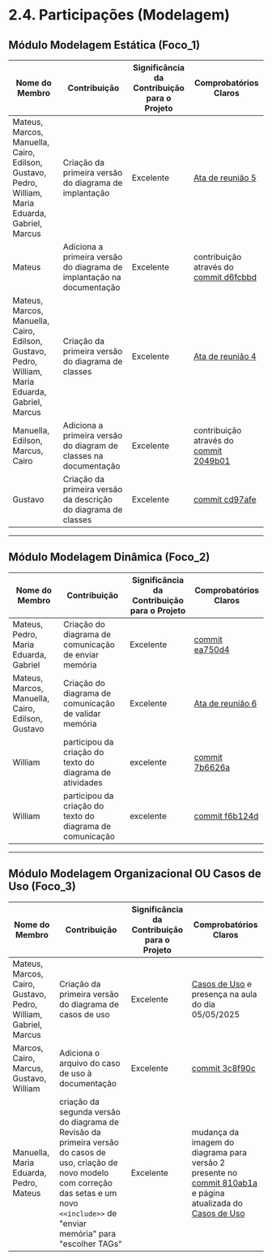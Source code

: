 # 2.4. Participações (Modelagem)

## Módulo Modelagem Estática (Foco_1)

| Nome do Membro | Contribuição | Significância da Contribuição para o Projeto | Comprobatórios Claros |
|----------------|--------------|---------------------------------------------|------------------------|
| Mateus, Marcos, Manuella, Cairo, Edilson, Gustavo, Pedro, William, Maria Eduarda, Gabriel, Marcus | Criação da primeira versão do diagrama de implantação | Excelente | [Ata de reunião 5](../Atas/ata_reuniao5.md) |
| Mateus | Adiciona a primeira versão do diagrama de implantação na documentação | Excelente | contribuição através do [commit d6fcbbd](https://github.com/UnBArqDsw2025-1-Turma02/2025.1_T02_G2_EternaFGA_Entrega02/commit/d6fcbbd445c3830c06b64fca4223a6f47ef3b4ce)|
| Mateus, Marcos, Manuella, Cairo, Edilson, Gustavo, Pedro, William, Maria Eduarda, Gabriel, Marcus | Criação da primeira versão do diagrama de classes | Excelente | [Ata de reunião 4](../Atas/ata_reuniao4.md) |
| Manuella, Edilson, Marcus, Cairo | Adiciona a primeira versão do diagram de classes na documentação | Excelente | contribuição através do [commit 2049b01](https://github.com/UnBArqDsw2025-1-Turma02/2025.1_T02_G2_EternaFGA_Entrega02/commit/2049b01051391040bb8c9856c6f0c12dd08f1c53)|
| Gustavo | Criação da primeira versão da descrição do diagrama de classes | Excelente | [commit cd97afe](https://github.com/UnBArqDsw2025-1-Turma02/2025.1_T02_G2_EternaFGA_Entrega02/commit/cd97afea85c2d342c455043dd2d76e96849d1171) |

---

## Módulo Modelagem Dinâmica (Foco_2)

| Nome do Membro | Contribuição | Significância da Contribuição para o Projeto | Comprobatórios Claros |
|----------------|--------------|---------------------------------------------|------------------------|
| Mateus, Pedro, Maria Eduarda, Gabriel| Criação do diagrama de comunicação de enviar memória | Excelente | [commit ea750d4](https://github.com/UnBArqDsw2025-1-Turma02/2025.1_T02_G2_EternaFGA_Entrega02/commit/ea750d416e910095631bde7a9ac6d4e6d2267466) |
| Mateus, Marcos, Manuella, Cairo, Edilson, Gustavo| Criação do diagrama de comunicação de validar memória | Excelente | [Ata de reunião 6](../Atas/ata_reunião6.md) |
|William|participou da criação do texto do diagrama de atividades| excelente |[commit 7b6626a](https://github.com/UnBArqDsw2025-1-Turma02/2025.1_T02_G2_EternaFGA_Entrega02/commit/7b6626aa51be5fcf76ee3e36a1c60c5028dfcafd)|
|William|participou da criação do texto do diagrama de comunicação| excelente |[commit f6b124d](https://github.com/UnBArqDsw2025-1-Turma02/2025.1_T02_G2_EternaFGA_Entrega02/commit/f6b124df603885b578e2e391ee35d868f838ce6a)|

---

## Módulo Modelagem Organizacional OU Casos de Uso (Foco_3)

| Nome do Membro | Contribuição | Significância da Contribuição para o Projeto | Comprobatórios Claros |
|----------------|--------------|---------------------------------------------|------------------------|
| Mateus, Marcos, Cairo, Gustavo, Pedro, William, Gabriel, Marcus | Criação da primeira versão do diagrama de casos de uso | Excelente | [Casos de Uso](2.3.ModelagemOrganizacionalCasosDeUso.md) e presença na aula do dia 05/05/2025 |
| Marcos, Cairo, Marcus, Gustavo, William | Adiciona o arquivo do caso de uso à documentação | Excelente | [commit 3c8f90c](https://github.com/UnBArqDsw2025-1-Turma02/2025.1_T02_G2_EternaFGA_Entrega02/commit/3c8f90c1f21ff15c9a095626f0751684b21b6e99)|
| Manuella, Maria Eduarda, Pedro, Mateus | criação da segunda versão do diagrama de Revisão da primeira versão do casos de uso, criação de novo modelo com correção das setas e um novo `<<include>>` de "enviar memória" para "escolher TAGs" | Excelente | mudança da imagem do diagrama para versão 2 presente no [commit 810ab1a](https://github.com/UnBArqDsw2025-1-Turma02/2025.1_T02_G2_EternaFGA_Entrega02/commit/810ab1a85c057afac476ea76070be28b9472b8ab) e página atualizada do [Casos de Uso](2.3.ModelagemOrganizacionalCasosDeUso.md)|


